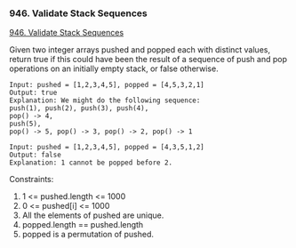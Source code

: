 ### 946. Validate Stack Sequences
[946. Validate Stack Sequences](https://leetcode.com/problems/validate-stack-sequences/)

Given two integer arrays pushed and popped each with distinct values, return true if this could have been the result of a sequence of push and pop operations on an initially empty stack, or false otherwise.

```
Input: pushed = [1,2,3,4,5], popped = [4,5,3,2,1]
Output: true
Explanation: We might do the following sequence:
push(1), push(2), push(3), push(4),
pop() -> 4,
push(5),
pop() -> 5, pop() -> 3, pop() -> 2, pop() -> 1
```

```
Input: pushed = [1,2,3,4,5], popped = [4,3,5,1,2]
Output: false
Explanation: 1 cannot be popped before 2.
```

Constraints:

1. 1 <= pushed.length <= 1000
2. 0 <= pushed[i] <= 1000
3. All the elements of pushed are unique.
4. popped.length == pushed.length
5. popped is a permutation of pushed.